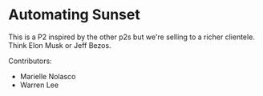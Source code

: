 # Automating Sunset

This is a P2 inspired by the other p2s but we're selling to a richer clientele. Think Elon Musk or Jeff Bezos.

Contributors:
- Marielle Nolasco
- Warren Lee